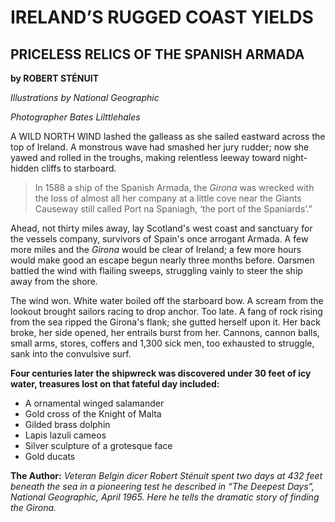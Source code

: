 # IRELAND’S RUGGED COAST YIELDS

## PRICELESS RELICS OF THE SPANISH ARMADA

**by ROBERT STÉNUIT**

_Illustrations by National Geographic_

_Photographer Bates Lilttlehales_

A WILD NORTH WIND lashed the galleass as she sailed eastward across the top of Ireland. A monstrous wave had smashed her jury rudder; now she yawed and rolled in the troughs, making relentless leeway toward night-hidden cliffs to starboard.

> In 1588 a ship of the Spanish Armada, the _Girona_ was wrecked with the loss of almost all her company at a little cove near the Giants  Causeway still called Port na Spaniagh, ‘the port of the Spaniards’.”

Ahead, not thirty miles away, lay Scotland's west coast and sanctuary for the vessels company, survivors of Spain's once arrogant Armada. A few more miles and the _Girona_ would be clear of Ireland; a few more hours would make good an escape begun nearly three months before. Oarsmen battled the wind with flailing sweeps, struggling vainly to steer the ship away from the shore.

The wind won. White water boiled off the starboard bow. A scream from the lookout brought sailors racing to drop anchor. Too late. A fang of rock rising from the sea ripped the Girona's flank; she gutted herself upon it. Her back broke, her side opened, her entrails burst from her. Cannons, cannon balls, small arms, stores, coffers and 1,300 sick men, too exhausted to struggle, sank into the convulsive surf.

**Four centuries later the shipwreck was discovered under 30 feet of icy water, treasures lost on that fateful day included:**

*   A ornamental winged salamander
*   Gold cross of the Knight of Malta
*   Gilded brass dolphin
*   Lapis lazuli cameos
*   Silver sculpture of a grotesque face
*   Gold ducats

**The Author:** _Veteran Belgin dicer Robert Sténuit spent two days at 432 feet beneath the sea in a pioneering test he described in “The Deepest Days”, National Geographic, April 1965. Here he tells the dramatic story of finding the Girona._